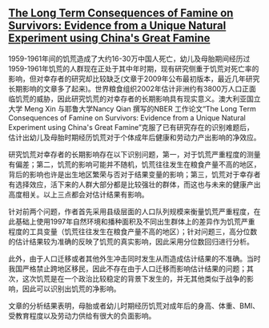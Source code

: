 ## [The Long Term Consequences of Famine on Survivors: Evidence from a Unique Natural Experiment using China's Great Famine](http://www.nber.org/papers/w14917)

1959-1961年间的饥荒造成了大约16-30万中国人死亡，幼儿及母胎期间经历过1959-1961年饥荒的人群现在正处于其中年时期，现有研究侧重于饥荒对死亡率的影响，但对幸存者的研究却比较缺乏(文章于2009年公布最初版本，最近几年研究长期影响的文章多了起来)。世界粮食组织2002年估计非洲约有3800万人口正面临饥荒的威胁，因此研究饥荒的对幸存者的长期影响具有现实意义。澳大利亚国立大学 Meng Xin 与耶鲁大学Nancy Qian 撰写的NBER 工作论文“The Long Term Consequences of Famine on Survivors: Evidence from a Unique Natural Experiment using China's Great Famine”克服了已有研究存在的识别难题后，估计出幼儿及母胎时期经历饥荒对于个体成年后健康和劳动力产出影响的净效应。

研究饥荒对幸存者的长期影响存在以下识别问题，第一，对于饥荒严重程度的测量有偏差；第二，饥荒的影响可能并不随机，饥荒往往发生在粮食产量不高的地区，背后的影响也许是出生地区繁荣与否对于结果变量的影响；第三，饥荒对于幸存者有选择效应，活下来的人群大部分都是比较强壮的群体，而这也与未来的健康产出高度相关。以上三点都会对估计结果有影响。

针对前两个问题，作者首先采用县级层面的人口队列规模来衡量饥荒严重程度，在此基础上使用1997年自然环境和播种面积及不同出生群体上的差异作为饥荒严重程度的工具变量（饥荒往往发生在粮食产量不高的地区）；针对问题三，高分位数的估计结果较为准确的反映了饥荒的真实影响，因此采用分位数回归进行分析。

此外，由于人口迁移或者其他外生冲击同时发生从而造成估计结果的不准确。当时我国严格禁止跨地区移民，因此不存在由于人口迁移而影响估计结果的问题；其次，这次饥荒是在一个政治比较稳定的背景下发生的，并无其他类似于战争的影响，因此可以识别出饥荒的净影响。

文章的分析结果表明，母胎或者幼儿时期经历饥荒对成年后的身高、体重、BMI、受教育程度以及劳动力供给有很大的负面影响。

 